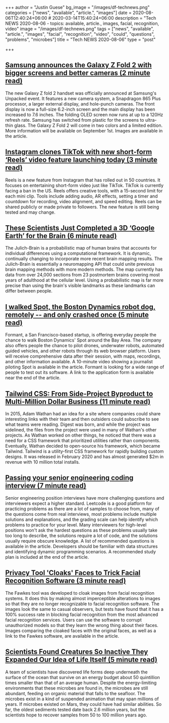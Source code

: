 +++
author = "Justin Guese"
bg_image = "/images/df-technews.png"
categories = ["news", "available", "article.", "images"]
date = 2020-08-06T12:40:24+06:00 # 2020-03-14T15:40:24+06:00
description = "Tech NEWS 2020-08-06 - topics: available, article., images, facial, recognition, video"
image = "/images/df-technews.png"
tags = ["news", "available", "article.", "images", "facial", "recognition", "video", "could", "questions", "problems", "microbes"]
title = "Tech NEWS 2020-08-06"
type = "post"

+++

## [Samsung announces the Galaxy Z Fold 2 with bigger screens and better cameras (2 minute read)](https://www.theverge.com/2020/8/5/21349537/samsung-galaxy-z-fold-2-specs-camera-screen-design?scrolla=5eb6d68b7fedc32c19ef33b4/1/01000173c33f6cd7-30906a2a-37fd-4a4f-85c0-8f0b52b6c370-000000/N0ODXRBKp70qaaaC1czcyu9axaw_ZAlERdG1XEUkVw8=153)

The new Galaxy Z fold 2 handset was officially announced at Samsung's Unpacked event. It features a new camera system, a Snapdragon 865 Plus processor, a larger external display, and hole-punch cameras. The front display is now a full-size 6.2-inch screen and the main display has been increased to 7.6 inches. The folding OLED screen now runs at up to a 120Hz refresh rate. Samsung has switched from plastic for the screens to ultra-thin glass. The Galaxy Z Fold 2 will come in two colors and a limited edition. More information will be available on September 1st. Images are available in the article.

## [Instagram clones TikTok with new short-form ‘Reels’ video feature launching today (3 minute read)](https://9to5mac.com/2020/08/05/instagram-clones-tiktok-with-new-short-form-reels-video-feature-launching-today//1/01000173c33f6cd7-30906a2a-37fd-4a4f-85c0-8f0b52b6c370-000000/XnuIMg9FVzT5JNbab8YRGLDDX8bbDvta2ubp020Gbf4=153)

Reels is a new feature from Instagram that has rolled out in 50 countries. It focuses on entertaining short-form video just like TikTok. TikTok is currently facing a ban in the US. Reels offers creative tools, with a 15-second limit for each mini clip. Tools include adding audio, AR effects, setting a timer and countdown for recording, video alignment, and speed editing. Reels can be shared publicly or made private to followers. The new feature is still being tested and may change.

## [These Scientists Just Completed a 3D ‘Google Earth’ for the Brain (6 minute read)](https://singularityhub.com/2020/08/05/these-scientists-just-completed-a-3d-google-earth-for-the-brain//1/01000173c33f6cd7-30906a2a-37fd-4a4f-85c0-8f0b52b6c370-000000/VR0sVTpFkf1Ok18QkpeKfOPdR28WMTytV0gut_z1h7E=153)

The Julich-Brain is a probabilistic map of human brains that accounts for individual differences using a computational framework. It is dynamic, continually changing to incorporate more recent brain mapping results. The Julich-Brain is essentially a neuromapping API that could unite previous brain mapping methods with more modern methods. The map currently has data from over 24,000 sections from 23 postmortem brains covering most years of adulthood at the cellular level. Using a probabilistic map is far more precise than using the brain's visible landmarks as these landmarks can differ between people.

## [I walked Spot, the Boston Dynamics robot dog, remotely -- and only crashed once (5 minute read)](https://www.cnet.com/news/i-walked-the-boston-dynamics-spot-robot-dog-remotely-and-only-crashed-once-formant//1/01000173c33f6cd7-30906a2a-37fd-4a4f-85c0-8f0b52b6c370-000000/R66LogyjArblpN6nN5R0UfkmRvl2JdQsrn7vQCfOJSQ=153)

Formant, a San Francisco-based startup, is offering everyday people the chance to walk Boston Dynamics' Spot around the Bay Area. The company also offers people the chance to pilot drones, underwater robots, automated guided vehicles, and other robots through its web browser platform. Users will receive comprehensive data after their session, with maps, recordings, and other information available. A 10-minute video showing a journalist piloting Spot is available in the article. Formant is looking for a wide range of people to test out its software. A link to the application form is available near the end of the article.

## [Tailwind CSS: From Side-Project Byproduct to Multi-Million Dollar Business (11 minute read)](https://adamwathan.me/tailwindcss-from-side-project-byproduct-to-multi-mullion-dollar-business//1/01000173c33f6cd7-30906a2a-37fd-4a4f-85c0-8f0b52b6c370-000000/Am72lWboX5am01-i1x65UQ12Uj5hylin1h7E_0kTrZU=153)

In 2015, Adam Wathan had an idea for a site where companies could share interesting links with their team and then outsiders could subscribe to see what teams were reading. Digest was born, and while the project was sidelined, the files from the project were used in many of Wathan's other projects. As Wathan worked on other things, he noticed that there was a need for a CSS framework that prioritized utilities rather than components. Eventually, Wathan decided to open-source his framework, which became Tailwind. Tailwind is a utility-first CSS framework for rapidly building custom designs. It was released in February 2020 and has almost generated $2m in revenue with 10 million total installs.

## [Passing your senior engineering coding interview (7 minute read)](https://medium.com/@stevenheidel/passing-your-senior-engineering-coding-interview-5a6b30261f68/1/01000173c33f6cd7-30906a2a-37fd-4a4f-85c0-8f0b52b6c370-000000/1bEUf9LaXDN6macSt0CCM364zmSmgIBUkEffkU5fKdU=153)

Senior engineering position interviews have more challenging questions and interviewers expect a higher standard. Leetcode is a good platform for practicing problems as there are a lot of samples to choose from, many of the questions come from real interviews, most problems include multiple solutions and explanations, and the grading scale can help identify which problems to practice for your level. Many interviewers for high-level positions won't ask the hardest questions as these problems usually take too long to describe, the solutions require a lot of code, and the solutions usually require obscure knowledge. A list of recommended questions is available in the article. Developers should be familiar with data structures and identifying dynamic programming scenarios. A recommended study plan is included at the end of the article.

## [Privacy Tool 'Cloaks' Faces to Trick Facial Recognition Software (3 minute read)](https://interestingengineering.com/privacy-tool-cloaks-faces-to-trick-facial-recognition-software/1/01000173c33f6cd7-30906a2a-37fd-4a4f-85c0-8f0b52b6c370-000000/dIj0HLWuHFoU2VmkPrdY5ZWblF9X2PDLmERJ63wV9dM=153)

The Fawkes tool was developed to cloak images from facial recognition systems. It does this by making almost imperceptible alterations to images so that they are no longer recognizable to facial recognition software. The images look the same to casual observers, but tests have found that it has a 100% success rate in blocking facial recognition from the most advanced facial recognition services. Users can use the software to corrupt unauthorized models so that they learn the wrong thing about their faces. Images comparing the cloaked faces with the original faces, as well as a link to the Fawkes software, are available in the article.

## [Scientists Found Creatures So Inactive They Expanded Our Idea of Life Itself (5 minute read)](https://www.vice.com/en_us/article/jgxavb/scientists-found-creatures-so-inactive-they-expanded-our-idea-of-life-itself/1/01000173c33f6cd7-30906a2a-37fd-4a4f-85c0-8f0b52b6c370-000000/rlNBanR22xO5V50i0c2oquvgANu7DmZvP6mo52Qg2i4=153)

A team of scientists have discovered life forms deep underneath the surface of the ocean that survive on an energy budget about 50 quintillion times smaller than that of an average human. Despite the energy-limiting environments that these microbes are found in, the microbes are still abundant, feeding on organic material that falls to the seafloor. The microbes exist in a kind of suspended animation that may span millions of years. If microbes existed on Mars, they could have had similar abilities. So far, the oldest sediments tested date back 2.6 million years, but the scientists hope to recover samples from 50 to 100 million years ago.

